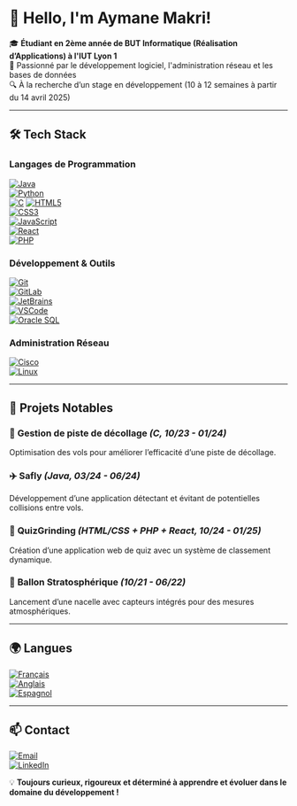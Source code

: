 # 👋 Hello, I'm Aymane Makri!

🎓 **Étudiant en 2ème année de BUT Informatique (Réalisation d’Applications) à l'IUT Lyon 1**  
🚀 Passionné par le développement logiciel, l'administration réseau et les bases de données  
🔍 À la recherche d’un stage en développement (10 à 12 semaines à partir du 14 avril 2025)  

---

## 🛠️ Tech Stack

### **Langages de Programmation**
[![Java](https://img.shields.io/badge/Java-007396?style=for-the-badge&logo=java&logoColor=white)](https://www.java.com/)  
[![Python](https://img.shields.io/badge/Python-3776AB?style=for-the-badge&logo=python&logoColor=white)](https://www.python.org/)  
[![C](https://img.shields.io/badge/C-A8B9CC?style=for-the-badge&logo=c&logoColor=white)](https://en.wikipedia.org/wiki/C_(programming_language))  
[![HTML5](https://img.shields.io/badge/HTML5-E34F26?style=for-the-badge&logo=html5&logoColor=white)](https://developer.mozilla.org/fr/docs/Web/HTML)  
[![CSS3](https://img.shields.io/badge/CSS3-1572B6?style=for-the-badge&logo=css3&logoColor=white)](https://developer.mozilla.org/fr/docs/Web/CSS)  
[![JavaScript](https://img.shields.io/badge/JavaScript-F7DF1E?style=for-the-badge&logo=javascript&logoColor=black)](https://developer.mozilla.org/fr/docs/Web/JavaScript)  
[![React](https://img.shields.io/badge/React-61DAFB?style=for-the-badge&logo=react&logoColor=black)](https://reactjs.org/)  
[![PHP](https://img.shields.io/badge/PHP-777BB4?style=for-the-badge&logo=php&logoColor=white)](https://www.php.net/)  

### **Développement & Outils**
[![Git](https://img.shields.io/badge/Git-F05032?style=flat-square&logo=git&logoColor=white)](https://git-scm.com/)  
[![GitLab](https://img.shields.io/badge/GitLab-FC6D26?style=flat-square&logo=gitlab&logoColor=white)](https://about.gitlab.com/)  
[![JetBrains](https://img.shields.io/badge/JetBrains-000000?style=flat-square&logo=jetbrains&logoColor=white)](https://www.jetbrains.com/)  
[![VSCode](https://img.shields.io/badge/VSCode-007ACC?style=flat-square&logo=visual-studio-code&logoColor=white)](https://code.visualstudio.com/)  
[![Oracle SQL](https://img.shields.io/badge/Oracle_SQL-CC2927?style=flat-square&logo=oracle&logoColor=white)](https://www.oracle.com/database/)  

### **Administration Réseau**
[![Cisco](https://img.shields.io/badge/Cisco-1BA0D7?style=flat-square&logo=cisco&logoColor=white)](https://www.cisco.com/)  
[![Linux](https://img.shields.io/badge/Linux-FCC624?style=flat-square&logo=linux&logoColor=black)](https://www.linux.org/)  

---

## 📌 Projets Notables

### 🚀 **Gestion de piste de décollage** *(C, 10/23 - 01/24)*
Optimisation des vols pour améliorer l’efficacité d’une piste de décollage.

### ✈️ **Safly** *(Java, 03/24 - 06/24)*
Développement d’une application détectant et évitant de potentielles collisions entre vols.

### 🎯 **QuizGrinding** *(HTML/CSS + PHP + React, 10/24 - 01/25)*
Création d’une application web de quiz avec un système de classement dynamique.

### 🎈 **Ballon Stratosphérique** *(10/21 - 06/22)*
Lancement d’une nacelle avec capteurs intégrés pour des mesures atmosphériques.

---

## 🌍 Langues
[![Français](https://img.shields.io/badge/Français-C2-blue?style=flat-square)](https://fr.wikipedia.org/wiki/Fran%C3%A7ais)  
[![Anglais](https://img.shields.io/badge/Anglais-B2%2FC1-blue?style=flat-square)](https://en.wikipedia.org/wiki/English_language)  
[![Espagnol](https://img.shields.io/badge/Espagnol-B1-blue?style=flat-square)](https://es.wikipedia.org/wiki/Idioma_espa%C3%B1ol)  

---

## 📫 Contact
[![Email](https://img.shields.io/badge/Email-aymane.makri@outlook.com-blue?style=flat-square&logo=gmail)](mailto:aymane.makri@outlook.com)  
[![LinkedIn](https://img.shields.io/badge/LinkedIn-Aymane%20Makri-0077B5?style=flat-square&logo=linkedin)](https://www.linkedin.com/in/ton-profil/)  

💡 **Toujours curieux, rigoureux et déterminé à apprendre et évoluer dans le domaine du développement !**
